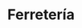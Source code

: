 ---
title: "Ferretería"
url: /ciudad-autonoma-de-buenos-aires/ferreteria-avenida-boyaca/
shop: Eisenwaren
---